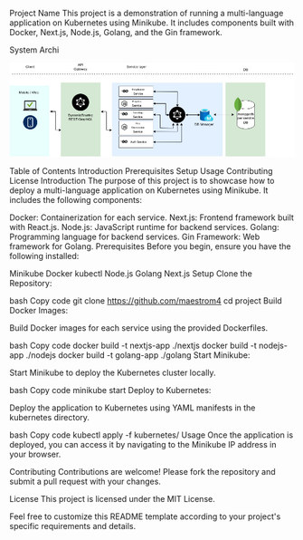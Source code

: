 Project Name
This project is a demonstration of running a multi-language application on Kubernetes using Minikube. It includes components built with Docker, Next.js, Node.js, Golang, and the Gin framework.

System Archi


![GitHub Logo](https://github.com/maestrom4/Bundy-management-microservice/blob/develop/bundyRevamp.jpg?raw=true)


Table of Contents
Introduction
Prerequisites
Setup
Usage
Contributing
License
Introduction
The purpose of this project is to showcase how to deploy a multi-language application on Kubernetes using Minikube. It includes the following components:

Docker: Containerization for each service.
Next.js: Frontend framework built with React.js.
Node.js: JavaScript runtime for backend services.
Golang: Programming language for backend services.
Gin Framework: Web framework for Golang.
Prerequisites
Before you begin, ensure you have the following installed:

Minikube
Docker
kubectl
Node.js
Golang
Next.js
Setup
Clone the Repository:

bash
Copy code
git clone https://github.com/maestrom4
cd project
Build Docker Images:

Build Docker images for each service using the provided Dockerfiles.

bash
Copy code
docker build -t nextjs-app ./nextjs
docker build -t nodejs-app ./nodejs
docker build -t golang-app ./golang
Start Minikube:

Start Minikube to deploy the Kubernetes cluster locally.

bash
Copy code
minikube start
Deploy to Kubernetes:

Deploy the application to Kubernetes using YAML manifests in the kubernetes directory.

bash
Copy code
kubectl apply -f kubernetes/
Usage
Once the application is deployed, you can access it by navigating to the Minikube IP address in your browser.

Contributing
Contributions are welcome! Please fork the repository and submit a pull request with your changes.

License
This project is licensed under the MIT License.

Feel free to customize this README template according to your project's specific requirements and details.
